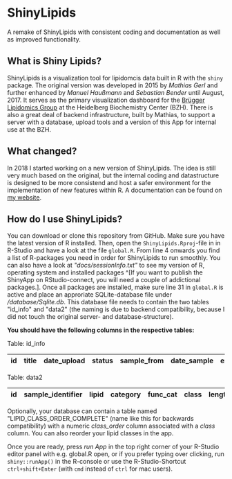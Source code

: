 # ShinyLipids

A remake of ShinyLipids with consistent coding and documentation as well as improved functionality.

## What is Shiny Lipids?

ShinyLipids is a visualization tool for lipidomcis data built in R with the `shiny` package. The original
version was developed in 2015 by _Mathias Gerl_ and further enhanced by _Manuel Haußmann_ and _Sebastian Bender_
until August, 2017. It serves as the primary visualization dashboard for the [Brügger Lipidomics Group](https://bzh.db-engine.de/default.asp?lfn=2241&fg=4289) at the Heidelberg Biochemistry Center (BZH).
There is also a great deal of backend infrastructure, built by Mathias, to support a server with a database,
upload tools and a version of this App for internal use at the BZH.

## What changed?

In 2018 I started working on a new version of ShinyLipids. The idea is still very much based on the original,
but the internal coding and datastructure is designed to be more consistend and host a safer environment for the
implementation of new features within R. A documentation can be found on [my website](https://jannikbuhr.github.io/doc/shinylipids/).

## How do I use ShinyLipids?

You can download or clone this repository from GitHub. Make sure you have the latest version of R installed.
Then, open the `ShinyLipids.Rproj`-file in in R-Studio and have a look at the file `global.R`. From line 4 onwards
you find a list of R-packages you need in order for ShinyLipids to run smoothly. You can also have a look
at _"docs/sessionInfo.txt"_ to see my version of R, operating system and installed packages ^[If you want to publish
the ShinyApp on RStudio-connect, you will need a couple of addictional packages.].
Once all packages are installed, make sure line 31 in `global.R` is active and place an approriate SQLite-database
file under _/database/Sqlite.db_. This database file needs to contain the two tables "id_info" and "data2"
(the naming is due to backend compatibility, because I did not touch the original server- and database-structure).

**You should have the following columns in the respective tables:**

Table: id_info

| id | title | date_upload | status | sample_from| date_sample | extracted_by | date_extraction | measured_by | date_measured | distinct_samples | data_lines | file | instruments |
|---|---|---|---|---|---|---|---|---|---|---|---|---|---|

Table: data2

id | sample_identifier | lipid | category | func_cat | class | length | db | oh | chains | chain_sums | sample | sample_replicate | sample_replicate_technical | value
|---|---|---|---|---|---|---|---|---|---|---|---|---|---|---|

Optionally, your database can contain a table named "LIPID_CLASS_ORDER_COMPLETE" (name like this for backwards compatibility) with
a numeric _class_order_ column associated with a _class_ column. You can also reorder your lipid classes in the app.

Once you are ready, press _run App_ in the top right corner of your R-Studio editor panel with e.g. global.R open, or
if you prefer typing over clicking, run `shiny::runApp()` in the R-console or use the R-Studio-Shortcut `ctrl+shift+Enter` (with `cmd` instead of `ctrl` for mac users).
